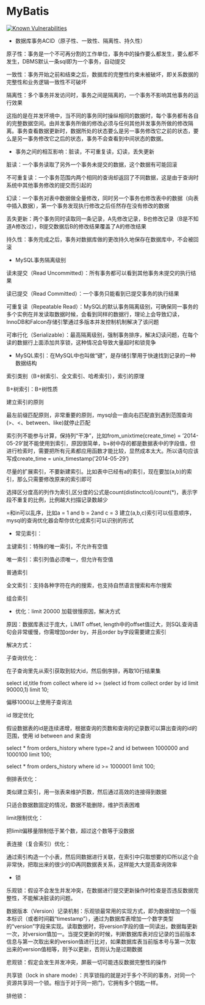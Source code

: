 # MyBatis

[![Known Vulnerabilities](https://snyk.io//test/github/scq355/mybatis-practice/badge.svg?targetFile=pom.xml)](https://snyk.io//test/github/scq355/mybatis-practice?targetFile=pom.xml)

- 数据库事务ACID（原子性、一致性、隔离性、持久性）

原子性：事务是一个不可再分割的工作单位，事务中的操作要么都发生，要么都不发生，DBMS默认一条sql即为一个事务，自动提交

一致性：事务开始之前和结束之后，数据库的完整性约束未被破坏，即关系数据的完整性和业务逻辑一致性不可破坏

隔离性：多个事务并发访问时，事务之间是隔离的，一个事务不影响其他事务的运行效果

这指的是在并发环境中，当不同的事务同时操纵相同的数据时，每个事务都有各自的完整数据空间。由并发事务所做的修改必须与任何其他并发事务所做的修改隔离。事务查看数据更新时，数据所处的状态要么是另一事务修改它之前的状态，要么是另一事务修改它之后的状态，事务不会查看到中间状态的数据。

- 事务之间的相互影响：脏读，不可重复读，幻读，丢失更新

脏读：一个事务读取了另外一个事务未提交的数据，这个数据有可能回滚

不可重复读：一个事务范围内两个相同的查询却返回了不同数据，这是由于查询时系统中其他事务修改的提交而引起的

幻读：一个事务对表中数据做全量修改，同时另一个事务也修改表中的数据（向表中插入数据），第一个事务发现执行修改之后任然存在没有修改的数据

丢失更新：两个事务同时读取同一条记录，A先修改记录，B也修改记录（B是不知道A修改过），B提交数据后B的修改结果覆盖了A的修改结果

持久性：事务完成之后，事务对数据库做的更改持久地保存在数据库中，不会被回滚


- MySQL事务隔离级别

读未提交（Read Uncommitted）：所有事务都可以看到其他事务未提交的执行结果

读已提交（Read Committed）：一个事务只能看到已提交事务的执行结果

可重复读（Repeatable Read）：MySQL的默认事务隔离级别，可确保同一事务的多个实例在并发读取数据时候，会看到同样的数据行，理论上会导致幻读，InnoDB和Falcon存储引擎通过多版本并发控制机制解决了该问题

可串行化（Serializable）：最高隔离级别，强制事务排序，解决幻读问题，在每个读的数据行上面添加共享锁，这种情况会导致大量超时和锁竞争


- MySQL索引：在MySQL中也叫做“键”，是存储引擎用于快速找到记录的一种数据结构

索引类别（B+树索引、全文索引、哈希索引），索引的原理

B+树索引：B+树性质

建立索引的原则

最左前缀匹配原则，非常重要的原则，mysql会一直向右匹配直到遇到范围查询(>、<、between、like)就停止匹配

索引列不能参与计算，保持列“干净”，比如from_unixtime(create_time) = ’2014-05-29’就不能使用到索引，原因很简单，b+树中存的都是数据表中的字段值，但进行检索时，需要把所有元素都应用函数才能比较，显然成本太大。所以语句应该写成create_time = unix_timestamp(’2014-05-29’)

尽量的扩展索引，不要新建索引。比如表中已经有a的索引，现在要加(a,b)的索引，那么只需要修改原来的索引即可

选择区分度高的列作为索引,区分度的公式是count(distinctcol)/count(*)，表示字段不重复的比例，比例越大扫描记录数越少

=和in可以乱序，比如a = 1 and b = 2and c = 3 建立(a,b,c)索引可以任意顺序，mysql的查询优化器会帮你优化成索引可以识别的形式


- 常见索引：

主键索引：特殊的唯一索引，不允许有空值

唯一索引：索引列值必须唯一，但允许有空值

普通索引

全文索引：支持各种字符在内的搜索，也支持自然语言搜索和布尔搜索

组合索引


- 优化：limit 20000 加载很慢原因，解决方式

原因：数据库表过于庞大，LIMIT offset, length中的offset值过大，则SQL查询语句会非常缓慢，你需增加order by，并且order by字段需要建立索引

解决方式：

子查询优化：

在子查询里先从索引获取到较大id，然后倒序排，再取10行结果集

select id,title from collect where id >= (select id from collect order by id limit 90000,1) limit 10;

偏移1000以上使用子查询法

id 限定优化

假设数据表的id是连续递增，根据查询的页数和查询的记录数可以算出查询的id的范围，使用 id between and 来查询

select * from orders_history where type=2 and id between 1000000 and 1000100 limit 100;

select * from orders_history where id >= 1000001 limit 100;

倒排表优化：

类似建立索引，用一张表来维护页数，然后通过高效的连接得到数据

只适合数据数固定的情况，数据不能删除，维护页表困难

limit限制优化：

把limit偏移量限制低于某个数，超过这个数等于没数据

表连接（复合索引）优化：

通过索引构造一个小表，然后同数据进行关联，在索引中只取想要的ID所以这个会非常快，把取出来的很少的ID再同数据表关系，这样能大大提高查询效率


- 锁

乐观锁：假设不会发生并发冲突，在数据进行提交更新操作时检查是否违反数据完整性，不能解决脏读的问题。

数据版本（Version）记录机制：乐观锁最常用的实现方式，即为数据增加一个版本标识（或者时间戳“timestamp”），通过为数据库表增加一个数字类型的“version”字段来实现。读取数据时，将version字段的值一同读出，数据每更新一次，对version值加一。当提交更新的时候，判断数据库表对应记录的当前版本信息与第一次取出来的version值进行比对，如果数据库表当前版本号与第一次取出来的version值相等，则予以更新，否则认为是过期数据

悲观锁：假定会发生并发冲突，屏蔽一切可能违反数据完整性的操作

共享锁（lock in share mode）：共享锁指的就是对于多个不同的事务，对同一个资源共享同一个锁。相当于对于同一把门，它拥有多个钥匙一样。

排他锁：



